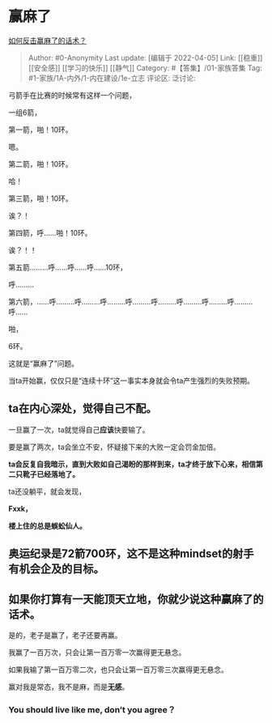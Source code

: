 # 赢麻了
[如何反击赢麻了的话术？](https://www.zhihu.com/question/451560446/answer/2424827798)

> Author: #0-Anonymity
> Last update: [编辑于 2022-04-05]
> Link: [[稳重]] [[安全感]] [[学习的快乐]] [[静气]]
> Category: #【答集】/01-家族答集
> Tag: #1-家族/1A-内外/1-内在建设/1e-立志
> 评论区:
> 泛讨论:

弓箭手在比赛的时候常有这样一个问题，

一组6箭，

第一箭，啪！10环。

嗯。

第二箭，啪！10环。

哈！

第三箭，啪！10环。

诶？！

第四箭，呼……啪！10环。

诶？！！

第五箭………呼……呼……呼……10环，

呼………

第六箭，……呼………呼………呼………呼………呼………呼………呼………呼………呼……

啪，

6环。

这就是“赢麻了”问题。

当ta开始赢，仅仅只是“连续十环”这一事实本身就会令ta产生强烈的失败预期。

## **ta在内心深处，觉得自己不配**。 ##

一旦赢了一次，ta就觉得自己**应该**快要输了。

要是赢了两次，ta会坐立不安，怀疑接下来的大败一定会罚金加倍。

**ta会反复自我暗示，直到大败如自己渴盼的那样到来，ta才终于放下心来，相信第二只靴子已经落地了。**

ta还没躺平，就会发现，

**Fxxk，**

**楼上住的总是蜈蚣仙人。**

## 奥运纪录是72箭700环，这不是这种mindset的射手有机会企及的目标。 ##

## 如果你打算有一天能顶天立地，你就少说这种赢麻了的话术。 ##

是的，老子是赢了，老子还要再赢。

我赢了一百万次，只会让第一百万零一次赢得更无悬念。

如果我输了第一百万零二次，也只会让第一百万零三次赢得更无悬念。

赢对我是常态，我不是麻，而是**无感**。

### You should live like me, don’t you agree？
